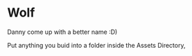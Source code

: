 # Wolf
Danny come up with a better name :D)

Put anything you buid into a folder inside the Assets Directory,

